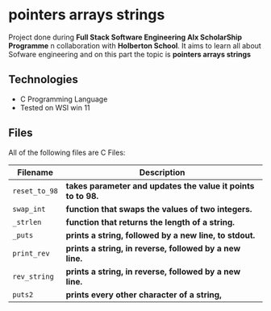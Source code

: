 # pointers arrays strings

Project done during **Full Stack Software Engineering Alx ScholarShip Programme** n collaboration with **Holberton School**. It aims to learn all about Sofware engineering and on this part the topic is  **pointers arrays strings**

## Technologies

* C Programming Language
* Tested on WSl win 11

## Files

All of the following files are C Files:

| Filename | Description |
| -------- | ----------- |
| `reset_to_98` |  **takes parameter and updates the value it points to to 98.**|
| `swap_int` |  **function that swaps the values of two integers.**|
| `_strlen` |  **function that returns the length of a string.**|
| `_puts` |  **prints a string, followed by a new line, to stdout.**|
| `print_rev` |  **prints a string, in reverse, followed by a new line.**|
| `rev_string` |  **prints a string, in reverse, followed by a new line.**|
| `puts2` |  **prints every other character of a string,**|
